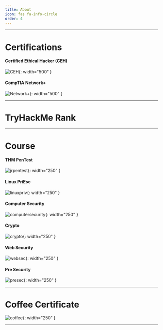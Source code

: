 ```yaml
---
title: About
icon: fas fa-info-circle
order: 4
---
```


---

# Certifications

#### Certified Ethical Hacker (CEH)
![CEH](/CEH.jpg){: width="500" }

#### CompTIA Network+
![Network+](/networkP.jpg){: width="500" }

---

# TryHackMe Rank
<script src="https://tryhackme.com/badge/836492"></script>

---

# Course

#### THM PenTest
![jrpentest](/jrpen.png){: width="250" }

#### Linux PriEsc
![linuxpriv](/linuxesc.jpg){: width="250" }

#### Computer Security
![computersecurity](/wenliangcomputersecurity.jpg){: width="250" }

#### Crypto
![crypto](/wenliangcrypto.jpg){: width="250" }

#### Web Security
![websec](/wenliangwebsecurity.jpg){: width="250" }

#### Pre Security
![presec](/presec.png){: width="250" }

---

# Coffee Certificate
![coffee](/coffee.jpg){: width="250" }

---
